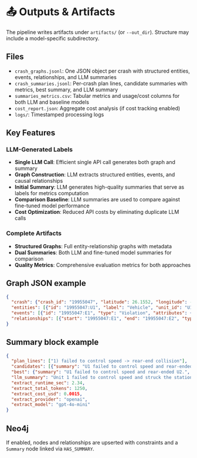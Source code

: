# 📤 Outputs & Artifacts

The pipeline writes artifacts under `artifacts/` (or `--out_dir`). Structure may include a model-specific subdirectory.

## Files

- `crash_graphs.jsonl`: One JSON object per crash with structured entities, events, relationships, and LLM summaries
- `crash_summaries.jsonl`: Per-crash plan lines, candidate summaries with metrics, best summary, and LLM summary
- `summaries_metrics.csv`: Tabular metrics and usage/cost columns for both LLM and baseline models
- `cost_report.json`: Aggregate cost analysis (if cost tracking enabled)
- `logs/`: Timestamped processing logs

## Key Features

### LLM-Generated Labels

- **Single LLM Call**: Efficient single API call generates both graph and summary
- **Graph Construction**: LLM extracts structured entities, events, and causal relationships
- **Initial Summary**: LLM generates high-quality summaries that serve as labels for metrics computation
- **Comparison Baseline**: LLM summaries are used to compare against fine-tuned model performance
- **Cost Optimization**: Reduced API costs by eliminating duplicate LLM calls

### Complete Artifacts

- **Structured Graphs**: Full entity-relationship graphs with metadata
- **Dual Summaries**: Both LLM and fine-tuned model summaries for comparison
- **Quality Metrics**: Comprehensive evaluation metrics for both approaches

## Graph JSON example

```json
{
  "crash": {"crash_id": "19955047", "latitude": 26.1552, "longitude": -97.9906, "city": "Weslaco", "crash_severity": "Not Injured"},
  "entities": [{"id": "19955047:U1", "label": "Vehicle", "unit_id": "U1"}],
  "events": [{"id": "19955047:E1", "type": "Violation", "attributes": {"reason": "failed to control speed"}}],
  "relationships": [{"start": "19955047:E1", "end": "19955047:E2", "type": "CAUSES", "properties": {"marked": true}}]
}
```

## Summary block example

```json
{
  "plan_lines": ["1) failed to control speed -> rear-end collision"],
  "candidates": [{"summary": "U1 failed to control speed and rear-ended U2.", "metrics": {"combined_score": 0.89}}],
  "best": {"summary": "U1 failed to control speed and rear-ended U2.", "metrics": {"combined_score": 0.89}},
  "llm_summary": "Unit 1 failed to control speed and struck the stationary Unit 2 from behind, causing a rear-end collision.",
  "extract_runtime_sec": 2.34,
  "extract_total_tokens": 1250,
  "extract_cost_usd": 0.0015,
  "extract_provider": "openai",
  "extract_model": "gpt-4o-mini"
}
```

## Neo4j

If enabled, nodes and relationships are upserted with constraints and a `Summary` node linked via `HAS_SUMMARY`.
